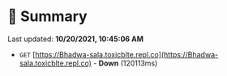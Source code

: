 # 📖 Summary
Last updated: **10/20/2021, 10:45:06 AM**

- `GET` [https://Bhadwa-sala.toxicblte.repl.co](https://Bhadwa-sala.toxicblte.repl.co) - **Down** (120113ms)
